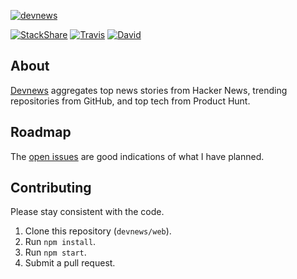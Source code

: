 [![devnews](https://devne.ws/logo.svg)](https://devne.ws/)

[![StackShare](http://img.shields.io/badge/tech-stack-0690fa.svg?style=flat)](http://stackshare.io/sunnysingh/devnews)
[![Travis](https://img.shields.io/travis/devnews/web.svg?maxAge=2592000)](https://travis-ci.org/devnews/web)
[![David](https://img.shields.io/david/devnews/web.svg?maxAge=2592000)](https://david-dm.org/devnews/web)

## About

[Devnews](https://devne.ws/) aggregates top news stories from Hacker News, trending repositories from GitHub, and top tech from Product Hunt.

## Roadmap

The [open issues](https://github.com/devnews/web/issues) are good indications of what I have planned.

## Contributing

Please stay consistent with the code.

1. Clone this repository (`devnews/web`).
2. Run `npm install`.
3. Run `npm start`.
4. Submit a pull request.
